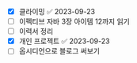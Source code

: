 - [x] 클라이밍 ✅ 2023-09-23
- [ ] 이펙티브 자바 3장 아이템 12까지 읽기
- [ ] 이력서 정리
- [x] 개인 프로젝트 ✅ 2023-09-23
- [ ] 옵시디언으로 블로그 써보기